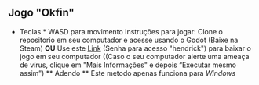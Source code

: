 ## Jogo "Okfin"
* Teclas * WASD para movimento
Instruções para jogar:
Clone o repositorio em seu computador e acesse usando o Godot (Baixe na Steam)
**OU**
Use este [Link](https://kauannicolass1264.itch.io/okfin) (Senha para acesso "hendrick") para baixar o jogo em seu computador ((Caso o seu computador alerte uma ameaça de vírus, clique em "Mais Informações" e depois “Executar mesmo assim”)
** Adendo ** Este metodo apenas funciona para *Windows*
